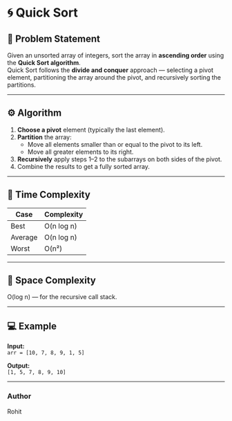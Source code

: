 # 🌀 Quick Sort

## 🧩 Problem Statement  
Given an unsorted array of integers, sort the array in **ascending order** using the **Quick Sort algorithm**.  
Quick Sort follows the **divide and conquer** approach — selecting a pivot element, partitioning the array around the pivot, and recursively sorting the partitions.

---

## ⚙️ Algorithm  
1. **Choose a pivot** element (typically the last element).  
2. **Partition** the array:  
   - Move all elements smaller than or equal to the pivot to its left.  
   - Move all greater elements to its right.  
3. **Recursively** apply steps 1–2 to the subarrays on both sides of the pivot.  
4. Combine the results to get a fully sorted array.

---

## 🧠 Time Complexity  
| Case | Complexity |
|------|-------------|
| Best | O(n log n) |
| Average | O(n log n) |
| Worst | O(n²) |

---

## 🧮 Space Complexity  
O(log n) — for the recursive call stack.

---

## 💻 Example  
**Input:**  
`arr = [10, 7, 8, 9, 1, 5]`  

**Output:**  
`[1, 5, 7, 8, 9, 10]`

---

### Author
Rohit
